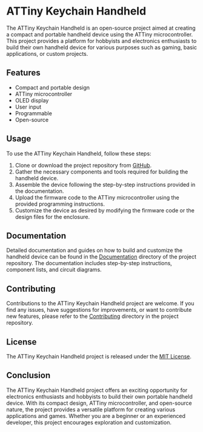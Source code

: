 # ATTiny Keychain Handheld


The ATTiny Keychain Handheld is an open-source project aimed at creating a compact and portable handheld device using the ATTiny microcontroller. This project provides a platform for hobbyists and electronics enthusiasts to build their own handheld device for various purposes such as gaming, basic applications, or custom projects.

## Features

- Compact and portable design
- ATTiny microcontroller
- OLED display
- User input
- Programmable
- Open-source

## Usage

To use the ATTiny Keychain Handheld, follow these steps:

1. Clone or download the project repository from [GitHub](https://github.com/Casperdroid5/ATTiny-Keychain-Handheld).
2. Gather the necessary components and tools required for building the handheld device.
3. Assemble the device following the step-by-step instructions provided in the documentation.
4. Upload the firmware code to the ATTiny microcontroller using the provided programming instructions.
5. Customize the device as desired by modifying the firmware code or the design files for the enclosure.

## Documentation

Detailed documentation and guides on how to build and customize the handheld device can be found in the [Documentation](https://github.com/Casperdroid5/ATTiny-Keychain-Handheld/tree/main/Documentation) directory of the project repository. The documentation includes step-by-step instructions, component lists, and circuit diagrams.

## Contributing

Contributions to the ATTiny Keychain Handheld project are welcome. If you find any issues, have suggestions for improvements, or want to contribute new features, please refer to the [Contributing](https://github.com/Casperdroid5/ATTiny-Keychain-Handheld/tree/main/Contributing) directory in the project repository.

## License

The ATTiny Keychain Handheld project is released under the [MIT License](https://github.com/Casperdroid5/ATTiny-Keychain-Handheld/blob/main/LICENSE).

## Conclusion

The ATTiny Keychain Handheld project offers an exciting opportunity for electronics enthusiasts and hobbyists to build their own portable handheld device. With its compact design, ATTiny microcontroller, and open-source nature, the project provides a versatile platform for creating various applications and games. Whether you are a beginner or an experienced developer, this project encourages exploration and customization.


